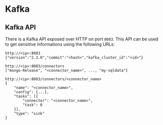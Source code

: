 Kafka
=====

## Kafka API
There is a Kafka API exposed over HTTP on port `8083`. This API can be used to get
sensitive informations using the following URLs:

```
http://<ip>:8083
{"version":"2.3.0","commit":"<hash>","kafka_cluster_id":"<id>"}
```

```
http://<ip>:8083/connectors
["mongo-Release", "<connector_name>", ..., "my-sqldata"]
```

```
http://<ip>:8083/connectors/<connector_name>
{
	"name": "<connector_name>",
	"config": {...},
	"tasks": [{
		"connector": "<connector_name>",
    	"task": 0
	}],
	"type": "sink"
}
```
